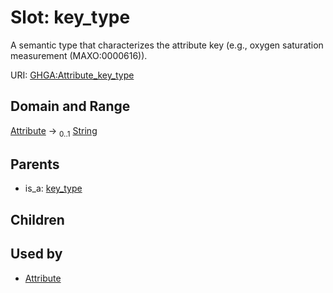 
# Slot: key_type


A semantic type that characterizes the attribute key (e.g., oxygen saturation measurement (MAXO:0000616)).

URI: [GHGA:Attribute_key_type](https://w3id.org/GHGA/Attribute_key_type)


## Domain and Range

[Attribute](Attribute.md) &#8594;  <sub>0..1</sub> [String](types/String.md)

## Parents

 *  is_a: [key_type](key_type.md)

## Children


## Used by

 * [Attribute](Attribute.md)
